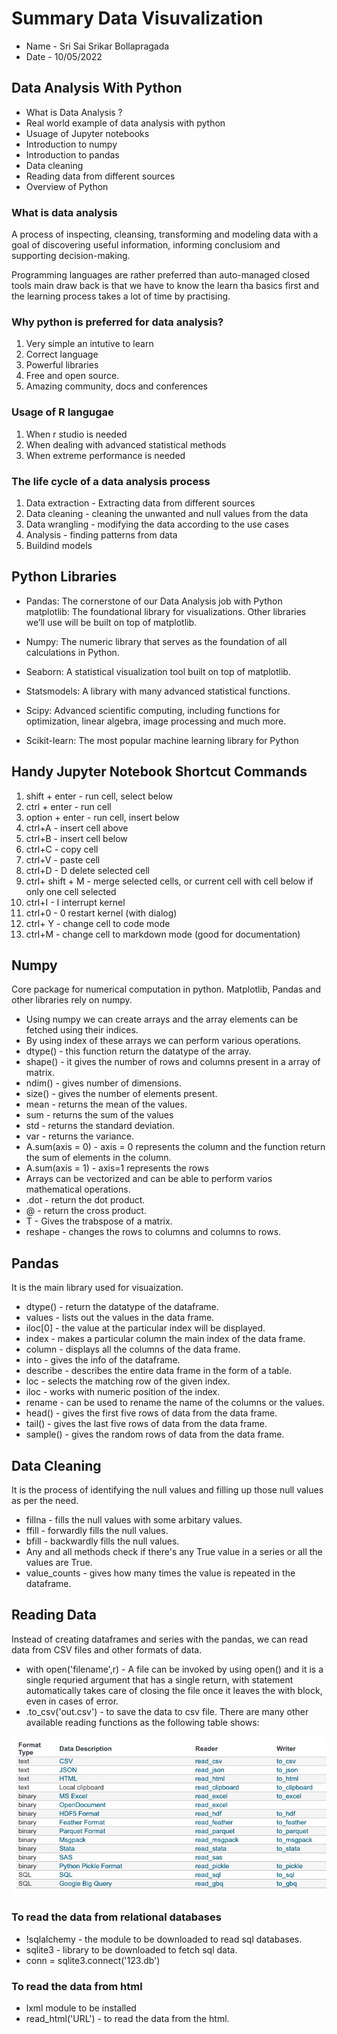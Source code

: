 # Summary Data Visuvalization  

- Name - Sri Sai Srikar Bollapragada
- Date - 10/05/2022

## Data Analysis With Python
- What is Data Analysis ?
- Real world example of data analysis with python
- Usuage of Jupyter notebooks
- Introduction to numpy
- Introduction to pandas
- Data cleaning
- Reading data from different sources
- Overview of Python 

### What is data analysis
A process of inspecting, cleansing, transforming and modeling data with a goal of discovering useful information, informing conclusiom and supporting decision-making.

Programming languages are rather preferred than auto-managed closed tools main draw back is that we have to know the learn tha basics first and the learning process takes a lot of time by practising.

### Why python is preferred for data analysis?
1. Very simple an intutive to learn
2. Correct language
3. Powerful libraries
4. Free and open source.
5. Amazing community, docs and conferences

### Usage of R langugae
1. When r studio is needed
2. When dealing with advanced statistical methods
3. When extreme performance is needed

### The life cycle of a data analysis process
1. Data extraction - Extracting data from different sources
2. Data cleaning - cleaning the unwanted and null values from the data
3. Data wrangling - modifying the data according to the use cases
4. Analysis - finding patterns from data
5. Buildind models 


## Python Libraries
- Pandas: The cornerstone of our Data Analysis job with Python matplotlib: The foundational library for visualizations. Other libraries we’ll use will be built on top of matplotlib.

- Numpy: The numeric library that serves as the foundation of all calculations in Python.

- Seaborn: A statistical visualization tool built on top of matplotlib.

- Statsmodels: A library with many advanced statistical functions.

- Scipy: Advanced scientific computing, including functions for optimization, linear algebra, image processing and much more.

- Scikit-learn: The most popular machine learning library for Python

## Handy Jupyter Notebook Shortcut Commands
1. shift + enter - run cell, select below
2. ctrl + enter - run cell
3. option + enter - run cell, insert below
4. ctrl+A - insert cell above
5. ctrl+B - insert cell below
6. ctrl+C - copy cell
7. ctrl+V - paste cell
8. ctrl+D - D delete selected cell
9. ctrl+ shift + M - merge selected cells, or current cell with cell below if only one cell selected
10. ctrl+I - I interrupt kernel
11. ctrl+0 - 0 restart kernel (with dialog)
12. ctrl+ Y - change cell to code mode
13. ctrl+M - change cell to markdown mode (good for documentation)


## Numpy
Core package for numerical computation in python. Matplotlib, Pandas and other libraries rely on numpy.

- Using numpy we can create arrays and the array elements can be fetched using their indices.
- By using index of these arrays we can perform various operations.
- dtype() - this function return the datatype of the array.
- shape() - it gives the number of rows and columns present in a array of matrix.
- ndim() - gives number of dimensions.
- size() - gives the number of elements present.
- mean - returns the mean of the values.
- sum - returns the sum of the values
- std - returns the standard deviation.
- var - returns the variance.
- A.sum(axis = 0) - axis = 0 represents the column and the function return the sum of elements in the column.
- A.sum(axis = 1) - axis=1 represents the rows
- Arrays can be vectorized and can be able to perform varios mathematical operations.
- .dot - return the dot product.
- @ - return the cross product.
- T - Gives the trabspose of a matrix.
- reshape - changes the rows to columns and columns to rows.

## Pandas
It is the main library used for visuaization.

- dtype() - return the datatype of the dataframe.
- values - lists out the values in the data frame.
- iloc[0] - the value at the particular index will be displayed.
- index - makes a particular column the main index of the data frame.
- column - displays all the columns of the data frame.
- into - gives the info of the dataframe.
- describe - describes the entire data frame in the form of a table.
- loc - selects the matching row of the given index.
- iloc - works with numeric position of the index.
- rename - can be used to rename the name of the columns or the values.
- head() - gives the first five rows of data from the data frame.
- tail() - gives the last five rows of data from the data frame.
- sample() - gives the random rows of data from the data frame.


## Data Cleaning
It is the process of identifying the null values and filling up those null values as per the need.

- fillna - fills the null values with some arbitary values.
- ffill - forwardly fills the null values.
- bfill - backwardly fills the null values.
- Any and all methods check if there's any True value in a series or all the values are True.
- value_counts - gives how many times the value is repeated in the dataframe.

## Reading Data
Instead of creating dataframes and series with the pandas, we can read data from CSV files and other formats of data.

- with open('filename',r) - A file can be invoked by using open() and it is a single requried argument that has a single return, with statement automatically takes care of closing the file once it leaves the with block, even in cases of error.
- .to_csv('out.csv') - to save the data to csv file.
There are many other available reading functions as the following table shows:

![alt text](functions.png)

### To read the data from relational databases
- !sqlalchemy - the module to be downloaded to read sql databases.
- sqlite3 - library to be downloaded to fetch sql data.
- conn = sqlite3.connect('123.db')
### To read the data from html
- lxml module to be installed
- read_html('URL') - to read the data from the html.
